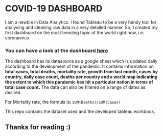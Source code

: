 # COVID-19 DASHBOARD

I am a newbie in Data Analytics. I found Tableau to be a very handy tool for analysing and cleaning raw data in a very detailed manner.
So, I created my first dashboard on the most trending topic of the world right now, i.e. coronavirus

### You can have a look at the dashboard [here](https://public.tableau.com/profile/satyam.saran#!/vizhome/CovidData_16067225667820/Covid-19Dashboard)

The dashboard has its datasource as a google sheet which is updated daily according to the development of the pandemic.
It contains information on **total cases, total deaths, mortality rate, growth from last month, cases by country, daily case count,
deaths per country and a world map indicating the extent to which this pandemic has hit a particular nation in terms of total case count.**
The data can also be filtered on a range of dates as desired.

For Mortality rate, the formula is: `SUM(Deaths)/SUM(Cases)`

This repo contains the dataset used and the developed tableau workbook.

## Thanks for reading :) 
